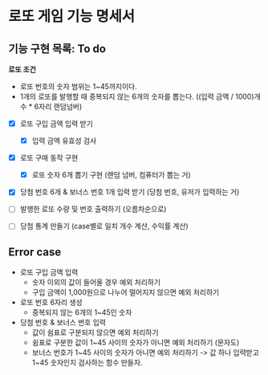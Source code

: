 # 로또 게임 기능 명세서

## 기능 구현 목록: To do

**로또 조건**

- 로또 번호의 숫자 범위는 1~45까지이다.
- 1개의 로또를 발행할 때 중복되지 않는 6개의 숫자를 뽑는다. ((입력 금액 / 1000)개수 \* 6자리 랜덤넘버)

- [x] 로또 구입 금액 입력 받기
  - [x] 입력 금액 유효성 검사
- [x] 로또 구매 동작 구현
  - [x] 로또 숫자 6개 뽑기 구현 (랜덤 넘버, 컴퓨터가 뽑는 거)
- [x] 당첨 번호 6개 & 보너스 번호 1개 입력 받기 (당첨 번호, 유저가 입력하는 거)

- [ ] 발행한 로또 수량 및 번호 출력하기 (오름차순으로)
- [ ] 당첨 통계 만들기 (case별로 일치 개수 계산, 수익률 계산)

## Error case

- 로또 구입 금액 입력
  - 숫자 이외의 값이 들어올 경우 예외 처리하기
  - 구입 금액이 1,000원으로 나누어 떨어지지 않으면 예외 처리하기
- 로또 번호 6자리 생성
  - 중복되지 않는 6개의 1~45인 숫자
- 당첨 번호 & 보너스 번호 입력
  - 값이 쉼표로 구분되지 않으면 예외 처리하기
  - 쉼표로 구분한 값이 1~45 사이의 숫자가 아니면 예외 처리하기 (문자도)
  - 보너스 번호가 1~45 사이의 숫자가 아니면 예외 처리하기 -> 값 하나 입력받고 1~45 숫자인지 검사하는 함수 만들자.

